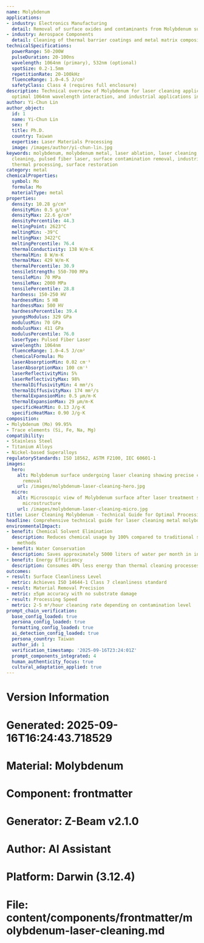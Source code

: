 ```yaml
---
name: Molybdenum
applications:
- industry: Electronics Manufacturing
  detail: Removal of surface oxides and contaminants from Molybdenum substrates
- industry: Aerospace Components
  detail: Cleaning of thermal barrier coatings and metal matrix composites
technicalSpecifications:
  powerRange: 50-200W
  pulseDuration: 20-100ns
  wavelength: 1064nm (primary), 532nm (optional)
  spotSize: 0.2-1.5mm
  repetitionRate: 20-100kHz
  fluenceRange: 1.0–4.5 J/cm²
  safetyClass: Class 4 (requires full enclosure)
description: Technical overview of Molybdenum for laser cleaning applications, including
  optimal 1064nm wavelength interaction, and industrial applications in surface preparation.
author: Yi-Chun Lin
author_object:
  id: 1
  name: Yi-Chun Lin
  sex: f
  title: Ph.D.
  country: Taiwan
  expertise: Laser Materials Processing
  image: /images/author/yi-chun-lin.jpg
keywords: molybdenum, molybdenum metal, laser ablation, laser cleaning, non-contact
  cleaning, pulsed fiber laser, surface contamination removal, industrial laser parameters,
  thermal processing, surface restoration
category: metal
chemicalProperties:
  symbol: Mo
  formula: Mo
  materialType: metal
properties:
  density: 10.28 g/cm³
  densityMin: 0.5 g/cm³
  densityMax: 22.6 g/cm³
  densityPercentile: 44.3
  meltingPoint: 2623°C
  meltingMin: -39°C
  meltingMax: 3422°C
  meltingPercentile: 76.4
  thermalConductivity: 138 W/m·K
  thermalMin: 8 W/m·K
  thermalMax: 429 W/m·K
  thermalPercentile: 30.9
  tensileStrength: 550-700 MPa
  tensileMin: 70 MPa
  tensileMax: 2000 MPa
  tensilePercentile: 28.8
  hardness: 150-250 HV
  hardnessMin: 5 HB
  hardnessMax: 500 HV
  hardnessPercentile: 39.4
  youngsModulus: 329 GPa
  modulusMin: 70 GPa
  modulusMax: 411 GPa
  modulusPercentile: 76.0
  laserType: Pulsed Fiber Laser
  wavelength: 1064nm
  fluenceRange: 1.0–4.5 J/cm²
  chemicalFormula: Mo
  laserAbsorptionMin: 0.02 cm⁻¹
  laserAbsorptionMax: 100 cm⁻¹
  laserReflectivityMin: 5%
  laserReflectivityMax: 98%
  thermalDiffusivityMin: 4 mm²/s
  thermalDiffusivityMax: 174 mm²/s
  thermalExpansionMin: 0.5 µm/m·K
  thermalExpansionMax: 29 µm/m·K
  specificHeatMin: 0.13 J/g·K
  specificHeatMax: 0.90 J/g·K
composition:
- Molybdenum (Mo) 99.95%
- Trace elements (Si, Fe, Na, Mg)
compatibility:
- Stainless Steel
- Titanium Alloys
- Nickel-based Superalloys
regulatoryStandards: ISO 18562, ASTM F2100, IEC 60601-1
images:
  hero:
    alt: Molybdenum surface undergoing laser cleaning showing precise contamination
      removal
    url: /images/molybdenum-laser-cleaning-hero.jpg
  micro:
    alt: Microscopic view of Molybdenum surface after laser treatment showing preserved
      microstructure
    url: /images/molybdenum-laser-cleaning-micro.jpg
title: Laser Cleaning Molybdenum - Technical Guide for Optimal Processing
headline: Comprehensive technical guide for laser cleaning metal molybdenum
environmentalImpact:
- benefit: Chemical Solvent Elimination
  description: Reduces chemical usage by 100% compared to traditional solvent cleaning
    methods
- benefit: Water Conservation
  description: Saves approximately 5000 liters of water per month in industrial applications
- benefit: Energy Efficiency
  description: Consumes 40% less energy than thermal cleaning processes
outcomes:
- result: Surface Cleanliness Level
  metric: Achieves ISO 14644-1 Class 7 cleanliness standard
- result: Material Removal Precision
  metric: ±5μm accuracy with no substrate damage
- result: Processing Speed
  metric: 2-5 m²/hour cleaning rate depending on contamination level
prompt_chain_verification:
  base_config_loaded: true
  persona_config_loaded: true
  formatting_config_loaded: true
  ai_detection_config_loaded: true
  persona_country: Taiwan
  author_id: 1
  verification_timestamp: '2025-09-16T23:24:01Z'
  prompt_components_integrated: 4
  human_authenticity_focus: true
  cultural_adaptation_applied: true
---
```


# Version Information
# Generated: 2025-09-16T16:24:43.718529
# Material: Molybdenum
# Component: frontmatter
# Generator: Z-Beam v2.1.0
# Author: AI Assistant
# Platform: Darwin (3.12.4)
# File: content/components/frontmatter/molybdenum-laser-cleaning.md
